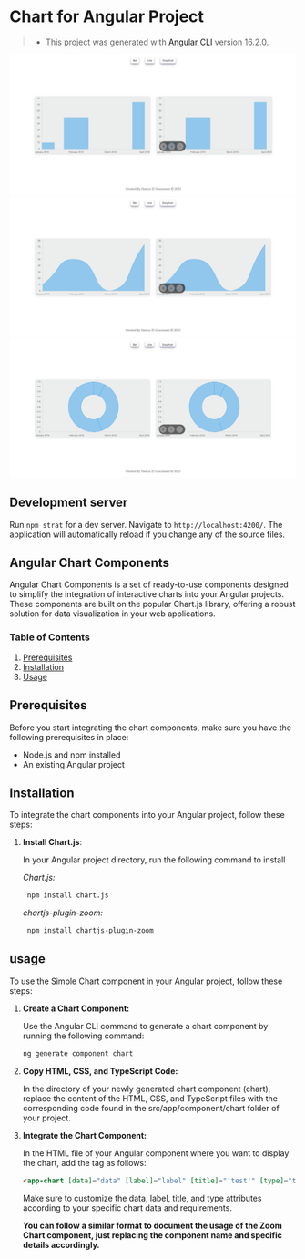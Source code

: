 # Chart for Angular Project

>  *  This project was generated with [Angular CLI](https://github.com/angular/angular-cli) version 16.2.0.

![bar](./src/assets/bar.png)
![MasterHead](./src/assets/line.png)
![MasterHead](./src/assets/doughnut.png)

## Development server

Run `npm strat` for a dev server. Navigate to `http://localhost:4200/`. The application will automatically reload if you change any of the source files.

## Angular Chart Components

Angular Chart Components is a set of ready-to-use components designed to simplify the integration of interactive charts into your Angular projects. These components are built on the popular Chart.js library, offering a robust solution for data visualization in your web applications.

### Table of Contents

1. [Prerequisites](#prerequisites)
2. [Installation](#installation)
3. [Usage](#usage)


## Prerequisites

Before you start integrating the chart components, make sure you have the following prerequisites in place:

- Node.js and npm installed
- An existing Angular project

## Installation

To integrate the chart components into your Angular project, follow these steps:

1. **Install Chart.js**:

   In your Angular project directory, run the following command to install 
   
   *Chart.js:*

   ```bash
    npm install chart.js
    ```

    *chartjs-plugin-zoom:*

   ```bash
    npm install chartjs-plugin-zoom
    ```
## usage

To use the Simple Chart component in your Angular project, follow these steps:

1. **Create a Chart Component:**

   Use the Angular CLI command to generate a chart component by running the following command:

   ```bash
   ng generate component chart
    ```

2. **Copy HTML, CSS, and TypeScript Code:**

    In the directory of your newly generated chart component (chart), replace the content of the HTML, CSS, and TypeScript files with the corresponding code found in the src/app/component/chart folder of your project.

3. **Integrate the Chart Component:**

    In the HTML file of your Angular component where you want to display the chart, add the <app-chart> tag as follows:
    
    ```html
    <app-chart [data]="data" [label]="label" [title]="'test'" [type]="type"></app-chart>
    ```
    Make sure to customize the data, label, title, and type attributes according to your specific chart data and requirements.

    **You can follow a similar format to document the usage of the Zoom Chart component, just replacing the component name and specific details accordingly.**

